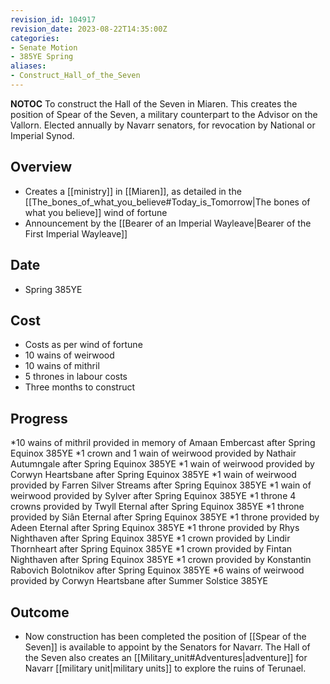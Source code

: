 ```yaml
---
revision_id: 104917
revision_date: 2023-08-22T14:35:00Z
categories:
- Senate Motion
- 385YE Spring
aliases:
- Construct_Hall_of_the_Seven
---
```



__NOTOC__
To construct the Hall of the Seven in Miaren. This creates the position of Spear of the Seven, a military counterpart to the Advisor on the Vallorn. Elected annually by Navarr senators, for revocation by National or Imperial Synod.
## Overview
* Creates a [[ministry]] in [[Miaren]], as detailed in the [[The_bones_of_what_you_believe#Today_is_Tomorrow|The bones of what you believe]] wind of fortune
* Announcement by the [[Bearer of an Imperial Wayleave|Bearer of the First Imperial Wayleave]]
## Date
* Spring 385YE
## Cost
* Costs as per wind of fortune
* 10 wains of weirwood
* 10 wains of mithril
* 5 thrones in labour costs
* Three months to construct
## Progress
*10 wains of mithril provided in memory of Amaan Embercast after Spring Equinox 385YE
*1 crown and 1 wain of weirwood provided by Nathair Autumngale after Spring Equinox 385YE
*1 wain of weirwood provided by Corwyn Heartsbane after Spring Equinox 385YE
*1 wain of weirwood provided by Farren Silver Streams after Spring Equinox 385YE
*1 wain of weirwood provided by Sylver after Spring Equinox 385YE
*1 throne 4 crowns provided by Twyll Eternal after Spring Equinox 385YE
*1 throne provided by Siân Eternal after Spring Equinox 385YE
*1 throne provided by Adeen Eternal after Spring Equinox 385YE
*1 throne provided by Rhys Nighthaven after Spring Equinox 385YE
*1 crown provided by Lindir Thornheart after Spring Equinox 385YE
*1 crown provided by Fintan Nighthaven after Spring Equinox 385YE
*1 crown provided by Konstantin Rabovich Bolotnikov after Spring Equinox 385YE
*6 wains of weirwood provided by Corwyn Heartsbane after Summer Solstice 385YE
## Outcome
* Now construction has been completed the position of [[Spear of the Seven]] is available to appoint by the Senators for Navarr. The Hall of the Seven also creates an [[Military_unit#Adventures|adventure]] for Navarr [[military unit|military units]] to explore the ruins of Terunael.
